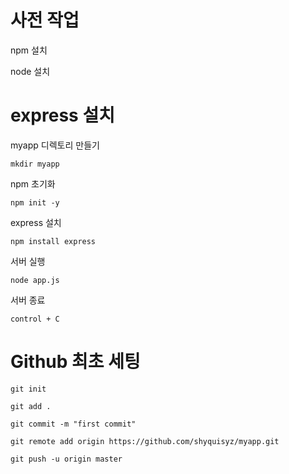# 사전 작업

npm 설치

node 설치

# express 설치

myapp 디렉토리 만들기

```
mkdir myapp
```

npm 초기화

```
npm init -y
```

express 설치

```
npm install express
```

서버 실행

```
node app.js
```

서버 종료

```
control + C
```

# Github 최초 세팅

```
git init
```

```
git add .
```

```
git commit -m "first commit"
```

```
git remote add origin https://github.com/shyquisyz/myapp.git
```

```
git push -u origin master
```
